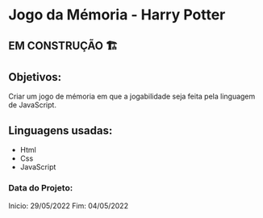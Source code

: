# Jogo da Mémoria - Harry Potter

## EM CONSTRUÇÃO 🏗️

## Objetivos:

Criar um jogo de mémoria em que a jogabilidade seja feita pela linguagem de JavaScript.

## Linguagens usadas:

* Html
* Css
* JavaScript

### Data do Projeto:

Inicio: 29/05/2022 
Fim: 04/05/2022
